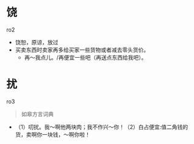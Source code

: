 # 饶
ro2
- 饶恕，原谅，放过
- 买卖东西时卖家再多给买家一些货物或者减去零头货价。
  - 再～我点儿。/再便宜一些吧（再送点东西给我吧）。

# 扰
ro3
> 如皋方言词典
- （1）叨扰。我～啊他两块肉；我不作兴～你！（2）白占便宜:值二角钱的货，卖啊你一块钱，～啊你啦！
